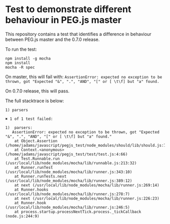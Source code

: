 # Test to demonstrate different behaviour in PEG.js master

This repository contains a test that identifies a difference in behaviour
between PEG.js master and the 0.7.0 release.

To run the test:

    npm install -g mocha
    npm install
    mocha -R spec

On master, this will fail with: `AssertionError: expected no exception to be
thrown, got "Expected "&", ".", "AND", "[" or [ \t\f] but "a" found.`

On 0.7.0 release, this will pass.

The full stacktrace is below:

    1) parsers

    ✖ 1 of 1 test failed:

    1)  parsers:
       AssertionError: expected no exception to be thrown, got "Expected "&", ".", "AND", "[" or [ \t\f] but "a" found."
        at Object.Assertion (/home/jadams/javascript/pegjs_test/node_modules/should/lib/should.js:705:10)
        at Context.<anonymous> (/home/jadams/javascript/pegjs_test/test/test.js:4:66)
        at Test.Runnable.run (/usr/local/lib/node_modules/mocha/lib/runnable.js:213:32)
        at Runner.runTest (/usr/local/lib/node_modules/mocha/lib/runner.js:343:10)
        at Runner.runTests.next (/usr/local/lib/node_modules/mocha/lib/runner.js:389:12)
        at next (/usr/local/lib/node_modules/mocha/lib/runner.js:269:14)
        at Runner.hooks (/usr/local/lib/node_modules/mocha/lib/runner.js:278:7)
        at next (/usr/local/lib/node_modules/mocha/lib/runner.js:226:23)
        at Runner.hook (/usr/local/lib/node_modules/mocha/lib/runner.js:246:5)
        at process.startup.processNextTick.process._tickCallback (node.js:244:9)
